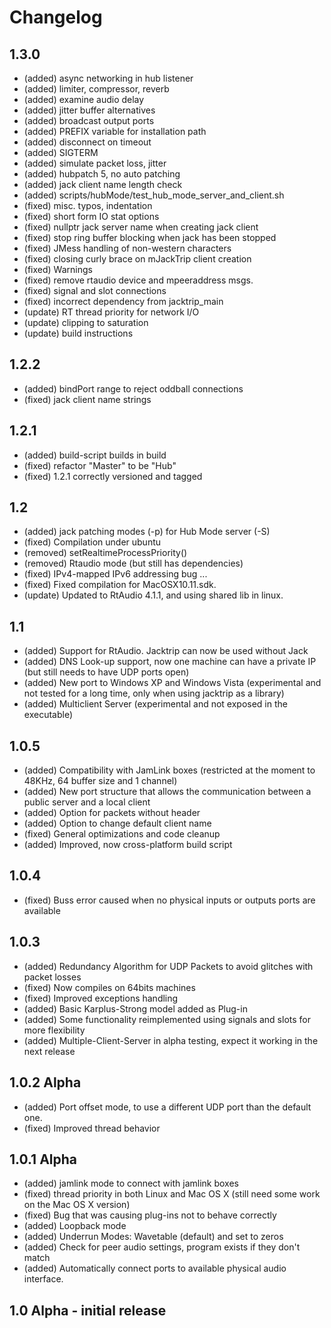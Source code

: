 Changelog
=========


1.3.0
---
- (added) async networking in hub listener
- (added) limiter, compressor, reverb
- (added) examine audio delay
- (added) jitter buffer alternatives
- (added) broadcast output ports
- (added) PREFIX variable for installation path
- (added) disconnect on timeout
- (added) SIGTERM
- (added) simulate packet loss, jitter
- (added) hubpatch 5, no auto patching
- (added) jack client name length check
- (added) scripts/hubMode/test_hub_mode_server_and_client.sh
- (fixed) misc. typos, indentation
- (fixed) short form IO stat options
- (fixed) nullptr jack server name when creating jack client
- (fixed) stop ring buffer blocking when jack has been stopped
- (fixed) JMess handling of non-western characters
- (fixed) closing curly brace on mJackTrip client creation
- (fixed) Warnings
- (fixed) remove rtaudio device and mpeeraddress msgs.
- (fixed) signal and slot connections
- (fixed) incorrect dependency from jacktrip_main
- (update) RT thread priority for network I/O
- (update) clipping to saturation
- (update) build instructions

1.2.2
---
- (added) bindPort range to reject oddball connections
- (fixed) jack client name strings

1.2.1
---
- (added) build-script builds in build
- (fixed) refactor "Master" to be "Hub"
- (fixed) 1.2.1 correctly versioned and tagged

1.2
---
- (added) jack patching modes (-p) for Hub Mode server (-S)
- (fixed) Compilation under ubuntu
- (removed) setRealtimeProcessPriority()
- (removed) Rtaudio mode (but still has dependencies)
- (fixed) IPv4-mapped IPv6 addressing bug
...
- (fixed) Fixed compilation for  MacOSX10.11.sdk.
- (update) Updated to RtAudio 4.1.1, and using shared lib in linux.

1.1
---
- (added) Support for RtAudio. Jacktrip can now be used without Jack
- (added) DNS Look-up support, now one machine can have a private IP (but still needs to have UDP ports open)
- (added) New port to Windows XP and Windows Vista (experimental and not tested for a long time, only when using jacktrip as a library)
- (added) Multiclient Server (experimental and not exposed in the executable)

1.0.5
---
- (added) Compatibility with JamLink boxes (restricted at the moment to 48KHz, 64 buffer size and 1 channel)
- (added) New port structure that allows the communication between a public server and a local client
- (added) Option for packets without header
- (added) Option to change default client name
- (fixed) General optimizations and code cleanup
- (added) Improved, now cross-platform build script

1.0.4
---
- (fixed) Buss error caused when no physical inputs or outputs ports are available

1.0.3
---
- (added) Redundancy Algorithm for UDP Packets to avoid glitches with packet losses
- (fixed) Now compiles on 64bits machines
- (fixed) Improved exceptions handling
- (added) Basic Karplus-Strong model added as Plug-in
- (added) Some functionality reimplemented using signals and slots for more flexibility
- (added) Multiple-Client-Server in alpha testing, expect it working in the next release

1.0.2 Alpha
---
- (added) Port offset mode, to use a different UDP port than the default one.
- (fixed) Improved thread behavior

1.0.1 Alpha
---
- (added) jamlink mode to connect with jamlink boxes
- (fixed) thread priority in both Linux and Mac OS X (still need some work on the Mac OS X version)
- (fixed) Bug that was causing plug-ins not to behave correctly
- (added) Loopback mode
- (added) Underrun Modes: Wavetable (default) and set to zeros
- (added) Check for peer audio settings, program exists if they don't match
- (added) Automatically connect ports to available physical audio interface.

1.0 Alpha  - initial release
---
